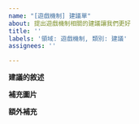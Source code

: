 ```yaml
---
name: "[遊戲機制] 建議單"
about: 提出遊戲機制相關的建議讓我們更好
title: ''
labels: '領域: 遊戲機制, 類別: 建議'
assignees: ''

---
```


**建議的敘述**

**補充圖片**

**額外補充**
